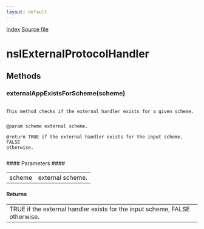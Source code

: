 ```yaml
---
layout: default
---
```

<div id='links'><a href="../index.html">Index</a>
<a href="http://dxr.mozilla.org/mozilla-central/source/netwerk/base/public/nsIExternalProtocolHandler.idl">Source file</a>
</div>

# nsIExternalProtocolHandler #

## Methods ##

### externalAppExistsForScheme(scheme) ###
<code>  
This method checks if the external handler exists for a given scheme.  
  
@param scheme external scheme.  
@return TRUE if the external handler exists for the input scheme, FALSE otherwise.  
  
</code>
#### Parameters ####

<table>

<tr>
<td>scheme</td>
<td>external scheme.  
</td>
</tr>

</table>

#### Returns ####

<table>

<tr>
<td>TRUE if the external handler exists for the input scheme, FALSE otherwise.  
</td>
</tr>

</table>
